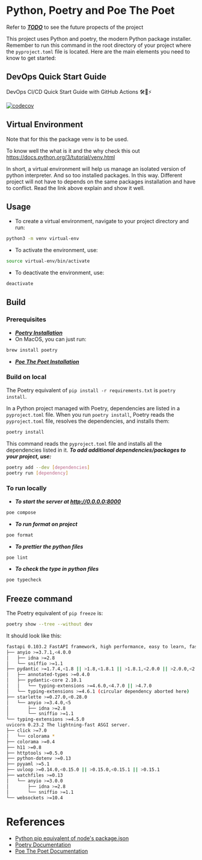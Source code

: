 # Python, Poetry and Poe The Poet

Refer to ***[TODO](./TODO.md)*** to see the future propects of the project 

This project uses Python and poetry, the modern Python package installer. Remember to run this command in the root directory of your project where the `pyproject.toml` file is located. Here are the main elements you need to know to get started:

## DevOps Quick Start Guide

DevOps CI/CD Quick Start Guide with GitHub Actions 🛠️🐙⚡️

[![codecov](https://codecov.io/gh/dpills/devops-quick-start-guide/graph/badge.svg?token=jwraAw5pYK)](https://codecov.io/gh/dpills/devops-quick-start-guide)

## Virtual Environment

Note that for this the package venv is to be used.

To know well the what is it and the why check this out https://docs.python.org/3/tutorial/venv.html

In short, a virtual environment will help us manage an isolated version of python interpreter. And so too installed packages. In this way. Different project will not have to depends on the same packages installation and have to conflict. Read the link above explain and show it well.

## Usage

- To create a virtual environment, navigate to your project directory and run:

```bash
python3 -m venv virtual-env
```

- To activate the environment, use:

```bash
source virtual-env/bin/activate
```

- To deactivate the environment, use:
```bash
deactivate
```

## Build

### Prerequisites

- ***[Poetry Installation](https://python-poetry.org/docs/#installing-with-pipx)***
- On MacOS, you can just run:
```bash
brew install poetry
```
- ***[Poe The Poet Installation](https://poethepoet.natn.io/installation.html)***

### Build on local

The Poetry equivalent of `pip install -r requirements.txt` is `poetry install`.

In a Python project managed with Poetry, dependencies are listed in a `pyproject.toml` file. When you run `poetry install`, Poetry reads the `pyproject.toml` file, resolves the dependencies, and installs them:

```bash
poetry install
```

This command reads the `pyproject.toml` file and installs all the dependencies listed in it. 
***To add additional dependencies/packages to your project, use:***
```bash
poetry add --dev [dependencies]
poetry run [dependency]
```

### To run locally

- ***To start the server at http://0.0.0.0:8000***
```bash
poe compose
```

- ***To run format on project***
```bash
poe format
```

- ***To prettier the python files***
```bash
poe lint
```

- ***To check the type in python files***
```bash
poe typecheck
```

## Freeze command

The Poetry equivalent of `pip freeze` is:

```bash
poetry show --tree --without dev
```

It should look like this:

```bash
fastapi 0.103.2 FastAPI framework, high performance, easy to learn, fast to code, ready for production
├── anyio >=3.7.1,<4.0.0
│   ├── idna >=2.8 
│   └── sniffio >=1.1 
├── pydantic >=1.7.4,<1.8 || >1.8,<1.8.1 || >1.8.1,<2.0.0 || >2.0.0,<2.0.1 || >2.0.1,<2.1.0 || >2.1.0,<3.0.0
│   ├── annotated-types >=0.4.0 
│   ├── pydantic-core 2.10.1 
│   │   └── typing-extensions >=4.6.0,<4.7.0 || >4.7.0 
│   └── typing-extensions >=4.6.1 (circular dependency aborted here)
├── starlette >=0.27.0,<0.28.0
│   └── anyio >=3.4.0,<5 
│       ├── idna >=2.8 
│       └── sniffio >=1.1 
└── typing-extensions >=4.5.0
uvicorn 0.23.2 The lightning-fast ASGI server.
├── click >=7.0
│   └── colorama * 
├── colorama >=0.4
├── h11 >=0.8
├── httptools >=0.5.0
├── python-dotenv >=0.13
├── pyyaml >=5.1
├── uvloop >=0.14.0,<0.15.0 || >0.15.0,<0.15.1 || >0.15.1
├── watchfiles >=0.13
│   └── anyio >=3.0.0 
│       ├── idna >=2.8 
│       └── sniffio >=1.1 
└── websockets >=10.4
```
# References
- [Python pip equivalent of node's package.json](https://stackoverflow.com/questions/48941116/does-python-pip-have-the-equivalent-of-nodes-package-json)
- [Poetry Documentation](https://python-poetry.org/)
- [Poe The Poet Documentation](https://poethepoet.natn.io/installation.html)